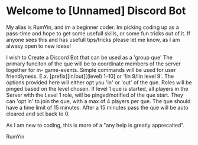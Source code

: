 # Welcome to [Unnamed] Discord Bot

My alias is RumYin, and im a beginner coder. Im picking coding up as a pass-time and hope to get some usefull skills, or some fun tricks out of it. If anyone sees this and has usefull tips/tricks please let me know, as I am alwasy open to new ideas!


I wish to Create a Discord Bot that can be used as a 'group que' The primary funciton of the que will be to coordinate members of the server together for in- game-events. Simple commands will be used for user friendlyness. E.x. [prefix][in/out][(level) 1-10] or '!in 9/!in level 9'. The options provided here will either opt you 'in' or 'out' of the que. Roles will be pinged based on the level chosen. If level 1 que is started, all players in the Server with the Level 1 role, will be pinged/notified of the que start. They can 'opt in' to join the que, with a max of 4 players per que. The que should have a time limit of 15 minutes. After a 15 minutes pass the que will be auto cleared and set back to 0. 

As I am new to coding, this is more of a "any help is greatly apprecaited".

RumYin

